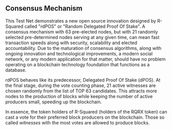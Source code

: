 ## Consensus Mechanism

This Test Net demonstrates a new open source innovation designed by R-Squared called "rdPOS" or "Random Delegated Proof Of Stake". A consensus mechanism with 63 pre-elected nodes, but with 21 randomly selected pre-determined nodes serving at any given time, can mean fast transaction speeds along with security, scalability and elected accountability. Due to the maturation of consensus algorithms, along with ongoing innovation and technological improvements, a modern social network, or any modern application for that matter, should have no problem operating on a blockchain technology foundation that functions as a database.

rdPOS behaves like its predecessor, Delegated Proof Of Stake (dPOS). At the final stage, during the vote counting phase, 21 active witnesses are chosen randomly from the list of TOP 63 candidates. This attracts more nodes to the production of blocks while keeping the number of active producers small, speeding up the blockchain.

In essence, the token holders of R-Squared (holders of the RQRX token) can cast a vote for their preferred block producers on the blockchain. Those so called *witnesses* with the most votes are allowed to produce blocks.
